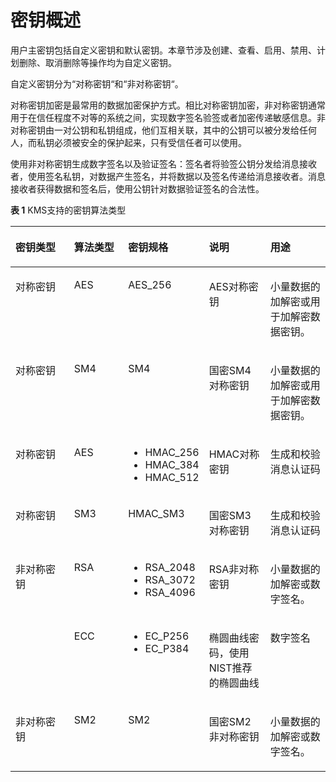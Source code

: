 # 密钥概述<a name="dew_01_7775"></a>

用户主密钥包括自定义密钥和默认密钥。本章节涉及创建、查看、启用、禁用、计划删除、取消删除等操作均为自定义密钥。

自定义密钥分为“对称密钥“和“非对称密钥“。

对称密钥加密是最常用的数据加密保护方式。相比对称密钥加密，非对称密钥通常用于在信任程度不对等的系统之间，实现数字签名验签或者加密传递敏感信息。非对称密钥由一对公钥和私钥组成，他们互相关联，其中的公钥可以被分发给任何人，而私钥必须被安全的保护起来，只有受信任者可以使用。

使用非对称密钥生成数字签名以及验证签名：签名者将验签公钥分发给消息接收者，使用签名私钥，对数据产生签名，并将数据以及签名传递给消息接收者。消息接收者获得数据和签名后，使用公钥针对数据验证签名的合法性。

**表 1**  KMS支持的密钥算法类型

<a name="table0624027274"></a>
<table><thead align="left"><tr id="row1062492152718"><th class="cellrowborder" valign="top" width="19.79%" id="mcps1.2.6.1.1"><p id="p6624525278"><a name="p6624525278"></a><a name="p6624525278"></a>密钥类型</p>
</th>
<th class="cellrowborder" valign="top" width="17.82%" id="mcps1.2.6.1.2"><p id="p126241216278"><a name="p126241216278"></a><a name="p126241216278"></a>算法类型</p>
</th>
<th class="cellrowborder" valign="top" width="22.29%" id="mcps1.2.6.1.3"><p id="p1262442102713"><a name="p1262442102713"></a><a name="p1262442102713"></a>密钥规格</p>
</th>
<th class="cellrowborder" valign="top" width="20.1%" id="mcps1.2.6.1.4"><p id="p062416292712"><a name="p062416292712"></a><a name="p062416292712"></a>说明</p>
</th>
<th class="cellrowborder" valign="top" width="20%" id="mcps1.2.6.1.5"><p id="p12624827271"><a name="p12624827271"></a><a name="p12624827271"></a>用途</p>
</th>
</tr>
</thead>
<tbody><tr id="row1762412272713"><td class="cellrowborder" valign="top" width="19.79%" headers="mcps1.2.6.1.1 "><p id="p13624162172711"><a name="p13624162172711"></a><a name="p13624162172711"></a>对称密钥</p>
</td>
<td class="cellrowborder" valign="top" width="17.82%" headers="mcps1.2.6.1.2 "><p id="p462412152717"><a name="p462412152717"></a><a name="p462412152717"></a>AES</p>
</td>
<td class="cellrowborder" valign="top" width="22.29%" headers="mcps1.2.6.1.3 "><p id="p146244272717"><a name="p146244272717"></a><a name="p146244272717"></a>AES_256</p>
</td>
<td class="cellrowborder" valign="top" width="20.1%" headers="mcps1.2.6.1.4 "><p id="p86241925279"><a name="p86241925279"></a><a name="p86241925279"></a>AES对称密钥</p>
</td>
<td class="cellrowborder" valign="top" width="20%" headers="mcps1.2.6.1.5 "><p id="p1962410232712"><a name="p1962410232712"></a><a name="p1962410232712"></a>小量数据的加解密或用于加解密数据密钥。</p>
</td>
</tr>
<tr id="row451864395510"><td class="cellrowborder" valign="top" width="19.79%" headers="mcps1.2.6.1.1 "><p id="p11259105313457"><a name="p11259105313457"></a><a name="p11259105313457"></a>对称密钥</p>
</td>
<td class="cellrowborder" valign="top" width="17.82%" headers="mcps1.2.6.1.2 "><p id="p19518194320558"><a name="p19518194320558"></a><a name="p19518194320558"></a>SM4</p>
</td>
<td class="cellrowborder" valign="top" width="22.29%" headers="mcps1.2.6.1.3 "><p id="p15518104375516"><a name="p15518104375516"></a><a name="p15518104375516"></a>SM4</p>
</td>
<td class="cellrowborder" valign="top" width="20.1%" headers="mcps1.2.6.1.4 "><p id="p951814375518"><a name="p951814375518"></a><a name="p951814375518"></a>国密SM4对称密钥</p>
</td>
<td class="cellrowborder" valign="top" width="20%" headers="mcps1.2.6.1.5 "><p id="p351816433557"><a name="p351816433557"></a><a name="p351816433557"></a>小量数据的加解密或用于加解密数据密钥。</p>
</td>
</tr>
<tr id="row339114226302"><td class="cellrowborder" valign="top" width="19.79%" headers="mcps1.2.6.1.1 "><p id="p1759103319185"><a name="p1759103319185"></a><a name="p1759103319185"></a>对称密钥</p>
</td>
<td class="cellrowborder" valign="top" width="17.82%" headers="mcps1.2.6.1.2 "><p id="p185973320186"><a name="p185973320186"></a><a name="p185973320186"></a>AES</p>
</td>
<td class="cellrowborder" valign="top" width="22.29%" headers="mcps1.2.6.1.3 "><a name="ul12847123214192"></a><a name="ul12847123214192"></a><ul id="ul12847123214192"><li>HMAC_256</li><li>HMAC_384</li><li>HMAC_512</li></ul>
</td>
<td class="cellrowborder" valign="top" width="20.1%" headers="mcps1.2.6.1.4 "><p id="p459143361817"><a name="p459143361817"></a><a name="p459143361817"></a>HMAC对称密钥</p>
</td>
<td class="cellrowborder" valign="top" width="20%" headers="mcps1.2.6.1.5 "><p id="p15598336186"><a name="p15598336186"></a><a name="p15598336186"></a>生成和校验消息认证码</p>
</td>
</tr>
<tr id="row2867172514307"><td class="cellrowborder" valign="top" width="19.79%" headers="mcps1.2.6.1.1 "><p id="p15514741121818"><a name="p15514741121818"></a><a name="p15514741121818"></a>对称密钥</p>
</td>
<td class="cellrowborder" valign="top" width="17.82%" headers="mcps1.2.6.1.2 "><p id="p19514174111813"><a name="p19514174111813"></a><a name="p19514174111813"></a>SM3</p>
</td>
<td class="cellrowborder" valign="top" width="22.29%" headers="mcps1.2.6.1.3 "><p id="p55141941191817"><a name="p55141941191817"></a><a name="p55141941191817"></a>HMAC_SM3</p>
</td>
<td class="cellrowborder" valign="top" width="20.1%" headers="mcps1.2.6.1.4 "><p id="p951510416186"><a name="p951510416186"></a><a name="p951510416186"></a>国密SM3对称密钥</p>
</td>
<td class="cellrowborder" valign="top" width="20%" headers="mcps1.2.6.1.5 "><p id="p2051594161811"><a name="p2051594161811"></a><a name="p2051594161811"></a>生成和校验消息认证码</p>
</td>
</tr>
<tr id="row51341950153118"><td class="cellrowborder" rowspan="2" valign="top" width="19.79%" headers="mcps1.2.6.1.1 "><p id="p17135145013312"><a name="p17135145013312"></a><a name="p17135145013312"></a>非对称密钥</p>
</td>
<td class="cellrowborder" valign="top" width="17.82%" headers="mcps1.2.6.1.2 "><p id="p121351050163112"><a name="p121351050163112"></a><a name="p121351050163112"></a>RSA</p>
</td>
<td class="cellrowborder" valign="top" width="22.29%" headers="mcps1.2.6.1.3 "><a name="ul858832973417"></a><a name="ul858832973417"></a><ul id="ul858832973417"><li>RSA_2048</li><li>RSA_3072</li><li>RSA_4096</li></ul>
</td>
<td class="cellrowborder" valign="top" width="20.1%" headers="mcps1.2.6.1.4 "><p id="p1613595015317"><a name="p1613595015317"></a><a name="p1613595015317"></a>RSA非对称密钥</p>
</td>
<td class="cellrowborder" valign="top" width="20%" headers="mcps1.2.6.1.5 "><p id="p72784171290"><a name="p72784171290"></a><a name="p72784171290"></a>小量数据的加解密或数字签名。</p>
</td>
</tr>
<tr id="row037145343118"><td class="cellrowborder" valign="top" headers="mcps1.2.6.1.1 "><p id="p14371539318"><a name="p14371539318"></a><a name="p14371539318"></a>ECC</p>
</td>
<td class="cellrowborder" valign="top" headers="mcps1.2.6.1.2 "><a name="ul384511534343"></a><a name="ul384511534343"></a><ul id="ul384511534343"><li>EC_P256</li><li>EC_P384</li></ul>
</td>
<td class="cellrowborder" valign="top" headers="mcps1.2.6.1.3 "><p id="p43795363116"><a name="p43795363116"></a><a name="p43795363116"></a>椭圆曲线密码，使用NIST推荐的椭圆曲线</p>
</td>
<td class="cellrowborder" valign="top" headers="mcps1.2.6.1.4 "><p id="p1537145343114"><a name="p1537145343114"></a><a name="p1537145343114"></a>数字签名</p>
</td>
</tr>
<tr id="row870310269368"><td class="cellrowborder" valign="top" width="19.79%" headers="mcps1.2.6.1.1 "><p id="p108071810104611"><a name="p108071810104611"></a><a name="p108071810104611"></a>非对称密钥</p>
</td>
<td class="cellrowborder" valign="top" width="17.82%" headers="mcps1.2.6.1.2 "><p id="p11703926143613"><a name="p11703926143613"></a><a name="p11703926143613"></a>SM2</p>
</td>
<td class="cellrowborder" valign="top" width="22.29%" headers="mcps1.2.6.1.3 "><p id="p137039261366"><a name="p137039261366"></a><a name="p137039261366"></a>SM2</p>
</td>
<td class="cellrowborder" valign="top" width="20.1%" headers="mcps1.2.6.1.4 "><p id="p11703112610366"><a name="p11703112610366"></a><a name="p11703112610366"></a>国密SM2非对称密钥</p>
</td>
<td class="cellrowborder" valign="top" width="20%" headers="mcps1.2.6.1.5 "><p id="p2070372653614"><a name="p2070372653614"></a><a name="p2070372653614"></a>小量数据的加解密或数字签名。</p>
</td>
</tr>
</tbody>
</table>

